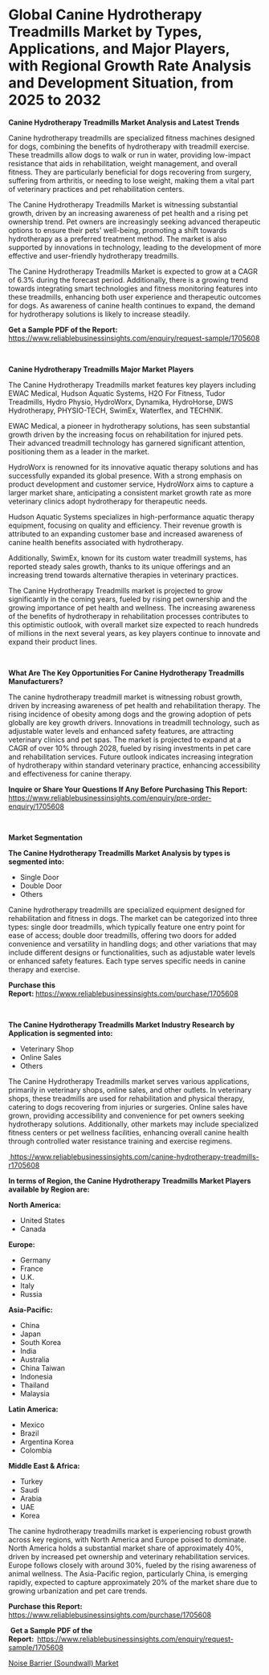 <p><h1>Global Canine Hydrotherapy Treadmills Market by Types, Applications, and Major Players, with Regional Growth Rate Analysis and Development Situation, from 2025 to 2032</h1></p><p><strong>Canine Hydrotherapy Treadmills Market Analysis and Latest Trends</strong></p>
<p><p>Canine hydrotherapy treadmills are specialized fitness machines designed for dogs, combining the benefits of hydrotherapy with treadmill exercise. These treadmills allow dogs to walk or run in water, providing low-impact resistance that aids in rehabilitation, weight management, and overall fitness. They are particularly beneficial for dogs recovering from surgery, suffering from arthritis, or needing to lose weight, making them a vital part of veterinary practices and pet rehabilitation centers.</p><p>The Canine Hydrotherapy Treadmills Market is witnessing substantial growth, driven by an increasing awareness of pet health and a rising pet ownership trend. Pet owners are increasingly seeking advanced therapeutic options to ensure their pets' well-being, promoting a shift towards hydrotherapy as a preferred treatment method. The market is also supported by innovations in technology, leading to the development of more effective and user-friendly hydrotherapy treadmills.</p><p>The Canine Hydrotherapy Treadmills Market is expected to grow at a CAGR of 6.3% during the forecast period. Additionally, there is a growing trend towards integrating smart technologies and fitness monitoring features into these treadmills, enhancing both user experience and therapeutic outcomes for dogs. As awareness of canine health continues to expand, the demand for hydrotherapy solutions is likely to increase steadily.</p></p>
<p><strong>Get a Sample PDF of the Report:&nbsp;</strong> <a href="https://www.reliablebusinessinsights.com/enquiry/request-sample/1705608?utm_campaign=2269&utm_medium=2&utm_source=Github&utm_content=ia&utm_term=27032025&utm_id=canine-hydrotherapy-treadmills">https://www.reliablebusinessinsights.com/enquiry/request-sample/1705608</a></p>
<p>&nbsp;</p>
<p><strong>Canine Hydrotherapy Treadmills Major Market Players</strong></p>
<p><p>The Canine Hydrotherapy Treadmills market features key players including EWAC Medical, Hudson Aquatic Systems, H2O For Fitness, Tudor Treadmills, Hydro Physio, HydroWorx, Dynamika, HydroHorse, DWS Hydrotherapy, PHYSIO-TECH, SwimEx, Waterflex, and TECHNIK. </p><p>EWAC Medical, a pioneer in hydrotherapy solutions, has seen substantial growth driven by the increasing focus on rehabilitation for injured pets. Their advanced treadmill technology has garnered significant attention, positioning them as a leader in the market.</p><p>HydroWorx is renowned for its innovative aquatic therapy solutions and has successfully expanded its global presence. With a strong emphasis on product development and customer service, HydroWorx aims to capture a larger market share, anticipating a consistent market growth rate as more veterinary clinics adopt hydrotherapy for therapeutic needs.</p><p>Hudson Aquatic Systems specializes in high-performance aquatic therapy equipment, focusing on quality and efficiency. Their revenue growth is attributed to an expanding customer base and increased awareness of canine health benefits associated with hydrotherapy.</p><p>Additionally, SwimEx, known for its custom water treadmill systems, has reported steady sales growth, thanks to its unique offerings and an increasing trend towards alternative therapies in veterinary practices. </p><p>The Canine Hydrotherapy Treadmills market is projected to grow significantly in the coming years, fueled by rising pet ownership and the growing importance of pet health and wellness. The increasing awareness of the benefits of hydrotherapy in rehabilitation processes contributes to this optimistic outlook, with overall market size expected to reach hundreds of millions in the next several years, as key players continue to innovate and expand their product lines.</p></p>
<p>&nbsp;</p>
<p><strong>What Are The Key Opportunities For Canine Hydrotherapy Treadmills Manufacturers?</strong></p>
<p><p>The canine hydrotherapy treadmill market is witnessing robust growth, driven by increasing awareness of pet health and rehabilitation therapy. The rising incidence of obesity among dogs and the growing adoption of pets globally are key growth drivers. Innovations in treadmill technology, such as adjustable water levels and enhanced safety features, are attracting veterinary clinics and pet spas. The market is projected to expand at a CAGR of over 10% through 2028, fueled by rising investments in pet care and rehabilitation services. Future outlook indicates increasing integration of hydrotherapy within standard veterinary practice, enhancing accessibility and effectiveness for canine therapy.</p></p>
<p><strong>Inquire or Share Your Questions If Any Before Purchasing This Report:</strong> <a href="https://www.reliablebusinessinsights.com/enquiry/pre-order-enquiry/1705608?utm_campaign=2269&utm_medium=2&utm_source=Github&utm_content=ia&utm_term=27032025&utm_id=canine-hydrotherapy-treadmills">https://www.reliablebusinessinsights.com/enquiry/pre-order-enquiry/1705608</a></p>
<p>&nbsp;</p>
<p><strong>Market Segmentation</strong></p>
<p><strong>The Canine Hydrotherapy Treadmills Market Analysis by types is segmented into:</strong></p>
<p><ul><li>Single Door</li><li>Double Door</li><li>Others</li></ul></p>
<p><p>Canine hydrotherapy treadmills are specialized equipment designed for rehabilitation and fitness in dogs. The market can be categorized into three types: single door treadmills, which typically feature one entry point for ease of access; double door treadmills, offering two doors for added convenience and versatility in handling dogs; and other variations that may include different designs or functionalities, such as adjustable water levels or enhanced safety features. Each type serves specific needs in canine therapy and exercise.</p></p>
<p><strong>Purchase this Report:&nbsp;</strong><a href="https://www.reliablebusinessinsights.com/purchase/1705608?utm_campaign=2269&utm_medium=2&utm_source=Github&utm_content=ia&utm_term=27032025&utm_id=canine-hydrotherapy-treadmills">https://www.reliablebusinessinsights.com/purchase/1705608</a></p>
<p>&nbsp;</p>
<p><strong>The Canine Hydrotherapy Treadmills Market Industry Research by Application is segmented into:</strong></p>
<p><ul><li>Veterinary Shop</li><li>Online Sales</li><li>Others</li></ul></p>
<p><p>The Canine Hydrotherapy Treadmills market serves various applications, primarily in veterinary shops, online sales, and other outlets. In veterinary shops, these treadmills are used for rehabilitation and physical therapy, catering to dogs recovering from injuries or surgeries. Online sales have grown, providing accessibility and convenience for pet owners seeking hydrotherapy solutions. Additionally, other markets may include specialized fitness centers or pet wellness facilities, enhancing overall canine health through controlled water resistance training and exercise regimens.</p></p>
<p><a href="https://www.reliablebusinessinsights.com/canine-hydrotherapy-treadmills-r1705608?utm_campaign=2269&utm_medium=2&utm_source=Github&utm_content=ia&utm_term=27032025&utm_id=canine-hydrotherapy-treadmills">&nbsp;https://www.reliablebusinessinsights.com/canine-hydrotherapy-treadmills-r1705608</a></p>
<p><strong>In terms of Region, the Canine Hydrotherapy Treadmills Market Players available by Region are:</strong></p>
<p>
    <p> <strong> North America: </strong>
        <ul>
            <li>United States</li>
            <li>Canada</li>
        </ul>
        </p> 
    <p> <strong> Europe: </strong>
        <ul>
            <li>Germany</li>
            <li>France</li>
            <li>U.K.</li>
            <li>Italy</li>
            <li>Russia</li>
        </ul>
        </p> 
    <p> <strong> Asia-Pacific: </strong>
        <ul>
            <li>China</li>
            <li>Japan</li>
            <li>South Korea</li>
            <li>India</li>
            <li>Australia</li>
            <li>China Taiwan</li>
            <li>Indonesia</li>
            <li>Thailand</li>
            <li>Malaysia</li>
        </ul>
        </p> 
    <p> <strong> Latin America: </strong>
        <ul>
            <li>Mexico</li>
            <li>Brazil</li>
            <li>Argentina Korea</li>
            <li>Colombia</li>
        </ul>
        </p> 
    <p> <strong> Middle East & Africa: </strong>
        <ul>
            <li>Turkey</li>
            <li>Saudi</li>
            <li>Arabia</li>
            <li>UAE</li>
            <li>Korea</li>
        </ul>
    </p>
    </p>
<p><p>The canine hydrotherapy treadmills market is experiencing robust growth across key regions, with North America and Europe poised to dominate. North America holds a substantial market share of approximately 40%, driven by increased pet ownership and veterinary rehabilitation services. Europe follows closely with around 30%, fueled by the rising awareness of animal wellness. The Asia-Pacific region, particularly China, is emerging rapidly, expected to capture approximately 20% of the market share due to growing urbanization and pet care trends.</p></p>
<p><strong>Purchase this Report: </strong><a href="https://www.reliablebusinessinsights.com/purchase/1705608?utm_campaign=2269&utm_medium=2&utm_source=Github&utm_content=ia&utm_term=27032025&utm_id=canine-hydrotherapy-treadmills">https://www.reliablebusinessinsights.com/purchase/1705608</a></p>
<p>&nbsp;<strong>Get a Sample PDF of the Report:&nbsp;&nbsp;</strong><a href="https://www.reliablebusinessinsights.com/enquiry/request-sample/1705608?utm_campaign=2269&utm_medium=2&utm_source=Github&utm_content=ia&utm_term=27032025&utm_id=canine-hydrotherapy-treadmills">https://www.reliablebusinessinsights.com/enquiry/request-sample/1705608</a></p>
<p><strong></strong></p>
<p><p><a href="https://github.com/boonegoicks7/Market-Research-Report-List-1/blob/main/noise-barrier-soundwall-market.md?utm_campaign=2269&utm_medium=2&utm_source=Github&utm_content=ia&utm_term=27032025&utm_id=canine-hydrotherapy-treadmills">Noise Barrier (Soundwall) Market</a></p></p>